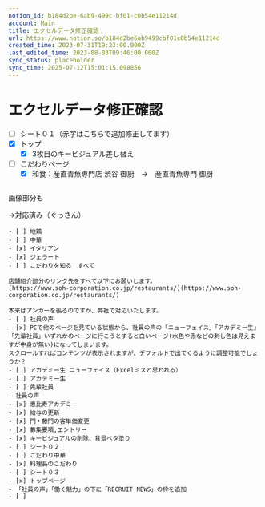 ```yaml
---
notion_id: b184d2be-6ab9-499c-bf01-c0b54e11214d
account: Main
title: エクセルデータ修正確認
url: https://www.notion.so/b184d2be6ab9499cbf01c0b54e11214d
created_time: 2023-07-31T19:23:00.000Z
last_edited_time: 2023-08-03T09:46:00.000Z
sync_status: placeholder
sync_time: 2025-07-12T15:01:15.098856
---
```

# エクセルデータ修正確認

- [ ] シート０１（赤字はこちらで追加修正してます）
- [x] トップ
  - [x] 3枚目のキービジュアル差し替え
- [ ] こだわりページ
  - [x] 和食：産直青魚専門店 渋谷 御厨　→　産直青魚専門 御厨
  ```plain text
画像部分も

→対応済み（ぐっさん）
  ```
  - [ ] 地鶏
  - [ ] 中華
  - [x] イタリアン
  - [x] ジェラート
  - [ ] こだわりを知る　すべて

店舗紹介部分のリンク先をすべて以下にお願いします。									
[https://www.soh-corporation.co.jp/restaurants/](https://www.soh-corporation.co.jp/restaurants/)									

本来はアンカーを張るのですが、弊社で対応いたします。
- [ ] 社員の声
  - [x] PCで他のページを見ている状態から、社員の声の「ニューフェイス」「アカデミー生」「先輩社員」いずれかのページに行こうとすると白いページ(水色や赤などの刺し色は見えますが中身が無い)になってしまいます。
スクロールすればコンテンツが表示されますが、デフォルトで出てくるように調整可能でしょうか？
  - [ ] アカデミー生 ニューフェイス（Excelミスと思われる）
  - [ ] アカデミー生
  - [ ] 先輩社員
  - 社員の声
- [x] 恵比寿アカデミー
  - [x] 給与の更新
  - [x] 門・藤門の客単価変更
- [x] 募集要項,エントリー
  - [x] キービジュアルの削除、背景ベタ塗り
- [ ] シート０２
- [ ] こだわり中華
  - [x] 料理長のこだわり
- [ ] シート０３
- [x] トップページ
  - 「社員の声」「働く魅力」の下に「RECRUIT NEWS」の枠を追加
- [ ] 